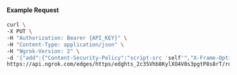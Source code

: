 <!-- Code generated for API Clients. DO NOT EDIT. -->

#### Example Request

```bash
curl \
-X PUT \
-H "Authorization: Bearer {API_KEY}" \
-H "Content-Type: application/json" \
-H "Ngrok-Version: 2" \
-d '{"add":{"Content-Security-Policy":"script-src 'self'","X-Frame-Options":"DENY"},"enabled":true}' \
https://api.ngrok.com/edges/https/edghts_2c35Vhb8KylXO4V0s3pgtP8s8rT/routes/edghtsrt_2c35VjAOI2ccoXPT4KIlWC6Snen/response_headers
```
